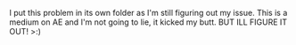 I put this problem in its own folder as I'm still figuring out my issue. This is a medium on AE and I'm not going to lie, it kicked my butt. BUT ILL FIGURE IT OUT! >:)
